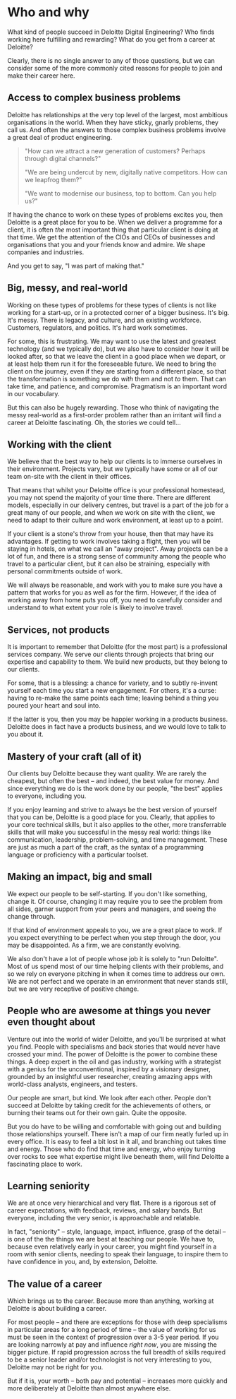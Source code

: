 # Who and why

What kind of people succeed in Deloitte Digital Engineering? Who finds working here fulfilling and rewarding? What do you get from a career at Deloitte?

Clearly, there is no single answer to any of those questions, but we can consider some of the more commonly cited reasons for people to join and make their career here.

## Access to complex business problems

Deloitte has relationships at the very top level of the largest, most ambitious organisations in the world. When they have sticky, gnarly problems, they call us. And often the answers to those complex business problems involve a great deal of product engineering.

> "How can we attract a new generation of customers? Perhaps through digital channels?"
> 
> "We are being undercut by new, digitally native competitors. How can we leapfrog them?"
> 
> "We want to modernise our business, top to bottom. Can you help us?"

If having the chance to work on these types of problems excites you, then Deloitte is a great place for you to be. When we deliver a programme for a client, it is often *the* most important thing that particular client is doing at that time. We get the attention of the CIOs and CEOs of businesses and organisations that you and your friends know and admire. We shape companies and industries.

And you get to say, "I was part of making that."

## Big, messy, and real-world

Working on these types of problems for these types of clients is not like working for a start-up, or in a protected corner of a bigger business. It's big. It's messy. There is legacy, and culture, and an existing workforce. Customers, regulators, and politics. It's hard work sometimes.

For some, this is frustrating. We may want to use the latest and greatest technology (and we typically do), but we also have to consider how it will be looked after, so that we leave the client in a good place when we depart, or at least help them run it for the foreseeable future. We need to bring the client on the journey, even if they are starting from a different place, so that the transformation is something we do *with* them and not *to* them. That can take time, and patience, and compromise. Pragmatism is an important word in our vocabulary.

But this can also be hugely rewarding. Those who think of navigating the messy real-world as a first-order problem rather than an irritant will find a career at Deloitte fascinating. Oh, the stories we could tell...

## Working with the client

We believe that the best way to help our clients is to immerse ourselves in their environment. Projects vary, but we typically have some or all of our team on-site with the client in their offices.

That means that whilst your Deloitte office is your professional homestead, you may not spend the majority of your time there. There are different models, especially in our delivery centres, but travel is a part of the job for a great many of our people, and when we work on site with the client, we need to adapt to their culture and work environment, at least up to a point.

If your client is a stone's throw from your house, then that may have its advantages. If getting to work involves taking a flight, then you will be staying in hotels, on what we call an "away project". Away projects can be a lot of fun, and there is a strong sense of community among the people who travel to a particular client, but it can also be straining, especially with personal commitments outside of work.

We will always be reasonable, and work with you to make sure you have a pattern that works for you as well as for the firm. However, if the idea of working away from home puts you off, you need to carefully consider and understand to what extent your role is likely to involve travel.

## Services, not products

It is important to remember that Deloitte (for the most part) is a professional services company. We serve our clients through projects that bring our expertise and capability to them. We build new products, but they belong to our clients.

For some, that is a blessing: a chance for variety, and to subtly re-invent yourself each time you start a new engagement. For others, it's a curse: having to re-make the same points each time; leaving behind a thing you poured your heart and soul into.

If the latter is you, then you may be happier working in a products business. Deloitte does in fact have a products business, and we would love to talk to you about it.

## Mastery of your craft (all of it)

Our clients buy Deloitte because they want quality. We are rarely the cheapest, but often the best – and indeed, the best value for money. And since everything we do is the work done by our people, "the best" applies to everyone, including you.

If you enjoy learning and strive to always be the best version of yourself that you can be, Deloitte is a good place for you. Clearly, that applies to your core technical skills, but it also applies to the other, more transferrable skills that will make you successful in the messy real world: things like communication, leadership, problem-solving, and time management. These are just as much a part of the craft, as the syntax of a programming language or proficiency with a particular toolset.

## Making an impact, big and small

We expect our people to be self-starting. If you don't like something, change it. Of course, changing it may require you to see the problem from all sides, garner support from your peers and managers, and seeing the change through.

If that kind of environment appeals to you, we are a great place to work. If you expect everything to be perfect when you step through the door, you may be disappointed. As a firm, we are constantly evolving. 

We also don't have a lot of people whose job it is solely to "run Deloitte". Most of us spend most of our time helping clients with their problems, and so we rely on everyone pitching in when it comes time to address our own. We are not perfect and we operate in an environment that never stands still, but we are very receptive of positive change.

## People who are awesome at things you never even thought about

Venture out into the world of wider Deloitte, and you'll be surprised at what you find. People with specialisms and back stories that would never have crossed your mind. The power of Deloitte is the power to combine these things. A deep expert in the oil and gas industry, working with a strategist with a genius for the unconventional, inspired by a visionary designer, grounded by an insightful user researcher, creating amazing apps with world-class analysts, engineers, and testers.

Our people are smart, but kind. We look after each other. People don't succeed at Deloitte by taking credit for the achievements of others, or burning their teams out for their own gain. Quite the opposite.

But you do have to be willing and comfortable with going out and building those relationships yourself. There isn't a map of our firm neatly furled up in every office. It is easy to feel a bit lost in it all, and branching out takes time and energy. Those who do find that time and energy, who enjoy turning over rocks to see what expertise might live beneath them, will find Deloitte a fascinating place to work.

## Learning seniority

We are at once very hierarchical and very flat. There is a rigorous set of career expectations, with feedback, reviews, and salary bands. But everyone, including the very senior, is approachable and relatable.

In fact, "seniority" – style, language, impact, influence, grasp of the detail – is one of the the things we are best at teaching our people. We have to, because even relatively early in your career, you might find yourself in a room with senior clients, needing to speak their language, to inspire them to have confidence in you, and, by extension, Deloitte.

## The value of a career

Which brings us to the career. Because more than anything, working at Deloitte is about building a career.

For most people – and there are exceptions for those with deep specialisms in particular areas for a long period of time – the value of working for us must be seen in the context of progression over a 3-5 year period. If you are looking narrowly at pay and influence *right now*, you are missing the bigger picture. If rapid progression across the full breadth of skills required to be a senior leader and/or technologist is not very interesting to you, Deloitte may not be right for you.

But if it is, your worth – both pay and  potential – increases more quickly and more deliberately at Deloitte than almost anywhere else.